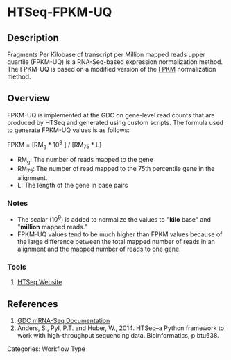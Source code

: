 # HTSeq-FPKM-UQ #
## Description ##

Fragments Per Kilobase of transcript per Million mapped reads upper quartile (FPKM-UQ) is a RNA-Seq-based expression normalization method.  The FPKM-UQ is based on a modified version of the [FPKM](HTSeq-FPKM.md) normalization method.  

## Overview ##

FPKM-UQ is implemented at the GDC on gene-level read counts that are produced by HTSeq and generated using custom scripts. The formula used to generate FPKM-UQ values is as follows:

FPKM = [RM<sub>g</sub> * 10<sup>9</sup> ] / [RM<sub>75</sub> * L]

* RM<sub>g</sub>: The number of reads mapped to the gene
* RM<sub>75</sub>: The number of read mapped to the 75th percentile gene in the alignment.
* L: The length of the gene in base pairs


### Notes
- The scalar (10<sup>9</sup>) is added to normalize the values to "__kilo__ base" and "__million__ mapped reads."
- FPKM-UQ values tend to be much higher than FPKM values because of the large difference between the total mapped number of reads in an alignment and the mapped number of reads to one gene.  

### Tools ###
1. [HTSeq Website](http://www-huber.embl.de/users/anders/HTSeq/doc/overview.html)

## References ##
1. [GDC mRNA-Seq Documentation](https://docs.gdc.cancer.gov/Data/Bioinformatics_Pipelines/Expression_mRNA_Pipeline/)
2. Anders, S., Pyl, P.T. and Huber, W., 2014. HTSeq–a Python framework to work with high-throughput sequencing data. Bioinformatics, p.btu638.

Categories: Workflow Type
